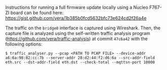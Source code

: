 Instructions for running a full firmware update locally using a Nucleo F767-ZI board can be found here: https://gist.github.com/vera/1b385b0fcd5632bfc73e624cd2f26a4e

The traffic on the `bridge0` interface is captured using Wireshark.
Then, the capture file is analyzed using the self-written traffic analysis program (https://github.com/vera/traffic-analysis) at commit `47c6a42` with the following options:

```
$ traffic_analyser.py --pcap <PATH TO PCAP FILE> --device-addr a6:6a:98:82:cc:7b --server-addr 28:d2:44:f2:d6:6a --src-addr-field eth.src --dst-addr-field eth.dst --check-total --mqttsn-port 10000
```

